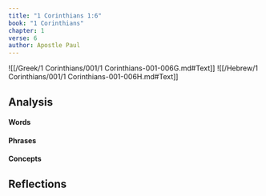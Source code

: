 ```yaml
---
title: "1 Corinthians 1:6"
book: "1 Corinthians"
chapter: 1
verse: 6
author: Apostle Paul
---
```

![[/Greek/1 Corinthians/001/1 Corinthians-001-006G.md#Text]]
![[/Hebrew/1 Corinthians/001/1 Corinthians-001-006H.md#Text]]

## Analysis

#### Words

#### Phrases

#### Concepts

## Reflections

